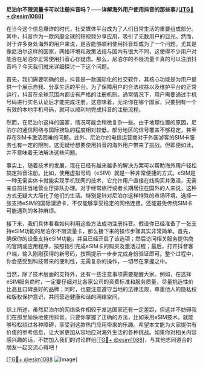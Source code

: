 **尼泊尔不限流量卡可以注册抖音吗？——详解海外用户使用抖音的那些事儿[[TG💪+ @esim1088](https://t.me/s/esim1088)]**

在当今这个信息爆炸的时代，社交媒体平台成为了人们日常生活的重要组成部分。其中，抖音作为一款风靡全球的短视频分享应用，吸引了无数用户的目光。然而，对于许多身处海外的用户来说，是否能够顺利使用抖音却成为了一个问题。尤其是像尼泊尔这样的国家，网络环境和政策法规与国内有很大不同，这使得不少用户对能否在尼泊尔正常使用抖音心存疑虑。那么，尼泊尔的不限流量卡真的可以注册抖音吗？今天我们就来详细探讨一下这个问题。

首先，我们需要明确的是，抖音是一款国际化的社交软件，其核心功能是为用户提供一个展示自我、分享生活的平台。为了保障用户的合法权益以及维护平台的正常运行，抖音在全球范围内都设有严格的注册机制。通常情况下，用户需要通过手机号码进行实名认证后才能完成注册。这意味着，无论你在哪个国家，只要拥有一个有效的本地手机号码，就可以顺利地完成抖音的注册流程。

然而，在尼泊尔这样的国家，情况可能会稍微复杂一些。由于地理位置的原因，尼泊尔的通信网络与国际接轨的程度相对较低，部分地区的信号覆盖不够稳定，甚至存在SIM卡激活困难的问题。此外，尼泊尔的电信运营商对于外国游客的SIM卡服务也有一定的限制，这无疑给想要使用抖音的海外用户带来了挑战。但即便如此，并不意味着无法解决这些问题。

事实上，随着技术的发展，现在已经有越来越多的解决方案可以帮助海外用户轻松搞定抖音注册。比如，使用虚拟号码（eSIM）就是一种非常便捷的方式。eSIM是一种无需实体卡就能实现手机联网的技术，它允许用户直接在线购买并激活，无需亲自前往当地营业厅排队办理。对于经常旅行或者长期居住在国外的人来说，这种方式无疑大大简化了他们的生活。特别是针对尼泊尔这样特殊的市场环境，选择一张支持eSIM的国际漫游卡，不仅能够享受稳定的网络连接，还能避免传统SIM卡可能遇到的各种麻烦。

接下来，我们具体看看如何利用这些方法成功注册抖音。假设你已经准备了一张支持eSIM功能的尼泊尔不限流量卡，那么接下来的操作步骤其实非常简单。首先，确保你的设备支持eSIM功能，并且已经开启了该选项；然后访问相关服务提供商的官网或应用程序，按照指引完成eSIM卡的购买及激活过程；最后，打开抖音客户端，输入刚刚获得的新号码，按照提示一步步完成身份验证即可。整个过程中，你会感受到科技带来的便利性，无需复杂的操作，一切尽在掌握之中。

当然，除了技术层面的支持外，还有一些注意事项需要提醒大家。例如，在选择eSIM服务商时，一定要仔细对比各家公司的资费标准和服务质量，尽量挑选性价比高且口碑良好的品牌；同时，也要注意遵守当地的法律法规，尊重他人的隐私权和版权保护意识，共同营造健康和谐的网络空间。

综上所述，虽然尼泊尔的网络条件相较于发达国家还有一定差距，但这并不妨碍我们在那里愉快地使用抖音。只要你掌握了正确的方法，比如采用eSIM技术，就能够轻松绕过各种障碍，享受到这款热门应用带来的乐趣。希望本文能为大家提供有价值的参考信息，让大家更加从容地应对海外生活的各种挑战。如果你对相关内容感兴趣的话，不妨加入我们的讨论群组[[TG💪+ @esim1088](https://t.me/s/esim1088)]，与其他志同道合的朋友一起交流心得吧！

[[TG💪+ @esim1088](https://t.me/s/esim1088) ![Image](https://i.postimg.cc/4NQfJmqS/Snipaste-2025-05-13-00-14-12.png)]